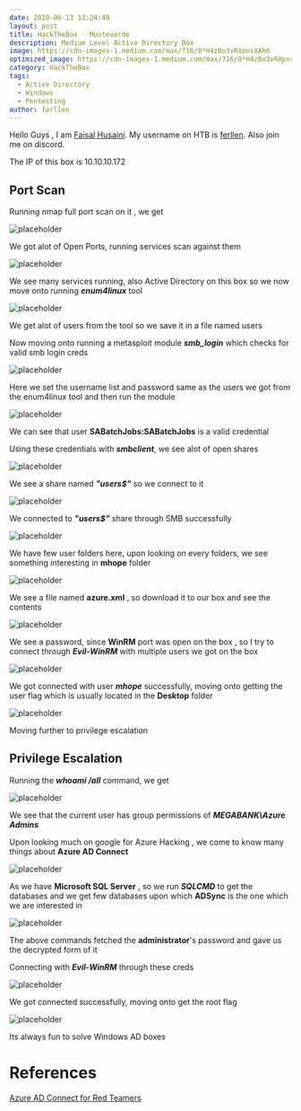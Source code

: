 ```yaml
---
date: 2020-06-13 13:24:49
layout: post
title: HackTheBox - Monteverde
description: Medium Level Active Directory Box
image: https://cdn-images-1.medium.com/max/716/0*H4zBo3vRXpnsXAh6
optimized_image: https://cdn-images-1.medium.com/max/716/0*H4zBo3vRXpnsXAh6
category: HackTheBox
tags:
  - Active Directory
  - Windows
  - Pentesting
author: ferllen
---
```


Hello Guys , I am <a href="https://twitter.com/_kNgF">Faisal Husaini</a>. My username on HTB is <a href="">ferllen</a>. Also join me on discord.

The IP of this box is 10.10.10.172

## Port Scan

Running nmap full port scan on it , we get

![placeholder](https://cdn-images-1.medium.com/max/716/1*4ktZvy0SZxz50GvbRSmcww.png "Large example image")

We got alot of Open Ports, running services scan against them

![placeholder](https://cdn-images-1.medium.com/max/1075/1*OzsuHyjaCWXIvvljAyMc2A.png "Large example image")

We see many services running, also Active Directory on this box so we now move onto running ***enum4linux*** tool

![placeholder](https://cdn-images-1.medium.com/max/1075/1*h8-1y_7MeGJ1WhMJLNApHw.png "Large example image")

We get alot of users from the tool so we save it in a file named users

Now moving onto running a metasploit module ***smb_login*** which checks for valid smb login creds

![placeholder](https://cdn-images-1.medium.com/max/1075/1*zG2YgeNlH4UTimDFvfUe-g.png "Large example image")

Here we set the username list and password same as the users we got from the enum4linux tool and then run the module

![placeholder](https://cdn-images-1.medium.com/max/716/1*rTcNtefS415L6ABGAOKCAg.png "Large example image")

We can see that user **SABatchJobs:SABatchJobs** is a valid credential

Using these credentials with ***smbclient***, we see alot of open shares

![placeholder](https://cdn-images-1.medium.com/max/716/1*oRw0RFRAZ6SgK2_Xvl7s9A.png "Large example image")

We see a share named ***"users$"*** so we connect to it

![placeholder](https://cdn-images-1.medium.com/max/716/1*_5NM2a2hkOCQVTxgxoRA1A.png "Large example image")

We connected to ***"users$"*** share through SMB successfully

![placeholder](https://cdn-images-1.medium.com/max/716/1*mzs0bX7tpDNbKF6XdoJPvQ.png "Large example image")

We have few user folders here, upon looking on every folders, we see something interesting in **mhope** folder

![placeholder](https://cdn-images-1.medium.com/max/716/1*atl2ssgzqr8LKbyBb97oEA.png "Large example image")

We see a file named **azure.xml** , so download it to our box and see the contents

![placeholder](https://cdn-images-1.medium.com/max/716/1*HYOVD2pCZ-ZFjjlbNXEk9A.png "Large example image")

We see a password, since **WinRM** port was open on the box , so I try to connect through ***Evil-WinRM*** with multiple users we got on the box

![placeholder](https://cdn-images-1.medium.com/max/1075/1*KlRo42tYbT2dgdIjgc_CSQ.png "Large example image")

We got connected with user ***mhope*** successfully, moving onto getting the user flag which is usually located in the **Desktop** folder

![placeholder](https://cdn-images-1.medium.com/max/716/1*U_QCifDamtecu5jt2xwAcQ.png "Large example image")

Moving further to privilege escalation

## Privilege Escalation

Running the ***whoami /all*** command, we get

![placeholder](https://cdn-images-1.medium.com/max/1075/1*zrjHBaIP4mKFXntugBPQOQ.png "Large example image")

We see that the current user has group permissions of ***MEGABANK\Azure Admins***

Upon looking much on google for Azure Hacking , we come to know many things about **Azure AD Connect**

![placeholder](https://cdn-images-1.medium.com/max/1075/1*QiJ6WLviWxYy5iEMRveSsQ.png "Large example image")

As we have **Microsoft SQL Server** , so we run ***SQLCMD*** to get the databases and we get few databases upon which **ADSync** is the one which we are interested in

![placeholder](https://cdn-images-1.medium.com/max/1075/1*rA53P3jowzHfMCIu5TiUXw.png "Large example image")

The above commands fetched the **administrator**'s password and gave us the decrypted form of it

Connecting with ***Evil-WinRM*** through these creds

![placeholder](https://cdn-images-1.medium.com/max/716/1*48Q9OkUzTDOZ3GrKuXOFJQ.png "Large example image")

We got connected successfully, moving onto get the root flag

![placeholder](https://cdn-images-1.medium.com/max/716/1*qOc0l_CkvpDpDJTdWygdfQ.png "Large example image")

Its always fun to solve Windows AD boxes

# References

<a href="https://blog.xpnsec.com/azuread-connect-for-redteam/">Azure AD Connect for Red Teamers</a>


